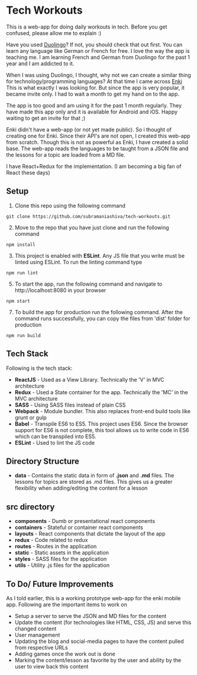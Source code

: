 Tech Workouts
===================

This is a web-app for doing daily workouts in tech. Before you get confused, please allow me to explain :)

Have you used [Duolingo](http://www.duolingo.com)? If not, you should check that out first. You can learn any language like German or French for free. I love the way the app is teaching me. I am learning French and German from Duolingo for the past 1 year and I am addicted to it.

When I was using Duolingo, I thought, why not we can create a similar thing for technology/programming languages? At that time I came across [Enki](http://www.enki.com) This is what exactly I was looking for. But since the app is very popular, it became invite only. I had to wait a month to get my hand on to the app.

The app is too good and am using it for the past 1 month regularly. They have made this app only and it is available for Android and iOS. Happy waiting to get an invite for that ;)

Enki didn't have a web-app (or not yet made public). So i thought of creating one for Enki. Since their API's are not open, I created this web-app from scratch. Though this is not as powerful as Enki, I have created a solid base. The web-app reads the languages to be taught from a JSON file and the lessons for a topic are loaded from a MD file.

I have React+Redux for the implementation. (I am becoming a big fan of React these days)

Setup
-----

 1)  Clone this repo using the following command

    git clone https://github.com/subramaniashiva/tech-workouts.git


2)  Move to the repo that you have just clone and run the following command

`npm install`

3) This project is enabled with **ESLint**. Any JS file that you write must be linted using ESLint. To run the linting command type

`npm run lint`

5) To start the app, run the following command and navigate to http://localhost:8080 in your browser

`npm start`

7) To build the app for production run the following command. After the command runs successfully, you can copy the files from 'dist' folder for production

`npm run build`


Tech Stack
----------
Following is the tech stack:


 - **ReactJS** - Used as a View Library. Technically the 'V' in MVC architecture
 - **Redux** - Used a State container for the app. Technically the 'MC' in the MVC architecture
 - **SASS** - Using SASS files instead of plain CSS
 - **Webpack** - Module bundler. This also replaces front-end build tools like grunt or gulp
 - **Babel** - Transpile ES6 to ES5. This project uses ES6. Since the browser support for ES6 is not complete, this tool allows us to write code in ES6 which can be transpiled into ES5.
 - **ESLint** - Used to lint the JS code

Directory Structure
-------------------
 - **data** - Contains the static data in form of **.json** and **.md** files. The lessons for topics are stored as .md files. This gives us a greater flexibility when adding/editing the content for a lesson

src directory
-----------------
 - **components** - Dumb or presentational react components 
 - **containers** - Stateful or container react components
 - **layouts** - React components that dictate the layout of the app
 - **redux** - Code related to redux
 - **routes** - Routes in the application
 - **static** - Static assets in the application
 - **styles** - SASS files for the application
 -  **utils** - Utility .js files for the application

To Do/ Future Improvements
-----------------

As I told earlier, this is a working prototype web-app for the enki mobile app. Following are the important items to work on

 - Setup a server to serve the JSON and MD files for the content
 - Update the content (for technologies like HTML, CSS, JS) and serve this changed content
 - User management
 - Updating the blog and social-media pages to have the content pulled from respective URLs
 - Adding games once the work out is done
 - Marking the content/lesson as favorite by the user and ability by the user to view back this content
